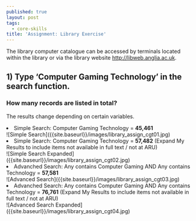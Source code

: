 ```yaml
---
published: true
layout: post
tags:
  - core-skills
title: 'Assignment: Library Exercise'
---
```

The library computer catalogue can be accessed by terminals located within the library or via the library website http://libweb.anglia.ac.uk.

## 1)	Type ‘Computer Gaming Technology’ in the search function.

### How many records are listed in total? 
The results change depending on certain variables.
<li>Simple Search: Computer Gaming Technology = <b>45,461</b></li>
![Simple Search]({{site.baseurl}}/images/library_assign_cgt01.jpg)
<li>Simple Search: Computer Gaming Technology = <b>57,482</b> (Expand My Results to include items not available in full text / not at ARU)</li>
![Simple Search Expanded]({{site.baseurl}}/images/library_assign_cgt02.jpg)
<li>Advanched Search: Any contains Computer Gaming AND Any contains Technology = <b>57,581</b></li>
![Advanced Search]({{site.baseurl}}/images/library_assign_cgt03.jpg)
<li>Advanched Search: Any contains Computer Gaming AND Any contains Technology = <b>76,761</b> (Expand My Results to include items not available in full text / not at ARU)</li>
![Advanced Search Expanded]({{site.baseurl}}/images/library_assign_cgt04.jpg)

